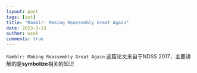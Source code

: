 ```yaml
---
layout: post
tags: [iot]
title: "Ramblr: Making Reassembly Great Again"
date: 2023-3-13
author: wsxk
comments: true
---
```



`Ramblr: Making Reassembly Great Again` 这篇论文来自于NDSS 2017，主要讲解的是**symbolize**相关的知识<br>

